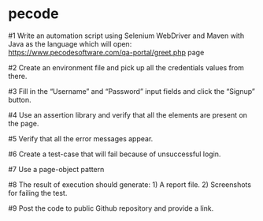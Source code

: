 # pecode
#1 Write an automation script using Selenium WebDriver and Maven with Java as the language which will open: https://www.pecodesoftware.com/qa-portal/greet.php page

#2 Create an environment file and pick up all the credentials values from there. 

#3 Fill in the “Username” and “Password” input fields and click the “Signup” button. 

#4 Use an assertion library and verify that all the elements are present on the page.

#5 Verify that all the error messages appear. 

#6 Create a test-case that will fail because of unsuccessful login.

#7 Use a page-object pattern

#8 The result of execution should generate: 
        1) A report file.
        2) Screenshots for failing the test.

#9 Post the code to public Github repository and provide a link. 
